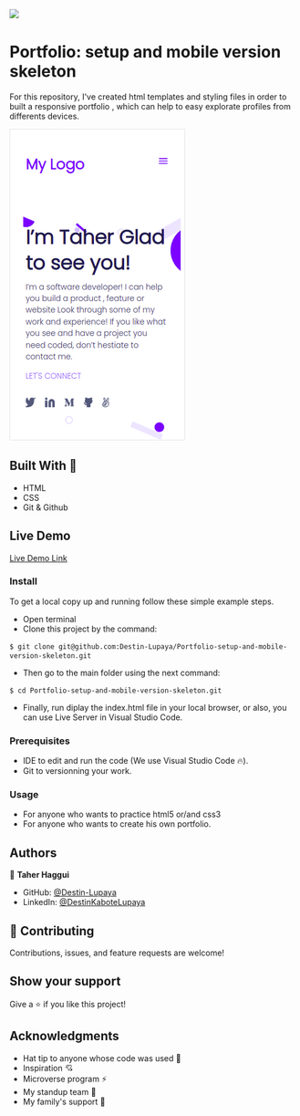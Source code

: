 ![](https://img.shields.io/badge/Microverse-blueviolet) 

# Portfolio: setup and mobile version skeleton

For this repository, I've created html templates and styling files in order to built a responsive portfolio ,  which can help to easy explorate  profiles from differents devices.

![home_page](https://github.com/Destin-Lupaya/Portfolio_setupandmobile_first/blob/work_about_myself/statics/images/screenshot_home_page.png)

## Built With 🔨

- HTML
- CSS
- Git & Github

## Live Demo

[Live Demo Link](https://github.com/Destin-Lupaya/Portfolio_setupandmobile_first)

### Install

To get a local copy up and running follow these simple example steps.
- Open terminal
- Clone this project by the command: 

```
$ git clone git@github.com:Destin-Lupaya/Portfolio-setup-and-mobile-version-skeleton.git
```

- Then go to the main folder using the next command:

```
$ cd Portfolio-setup-and-mobile-version-skeleton.git
```

- Finally, run diplay the index.html file in your local browser, or also, you can use Live Server in Visual Studio Code.



### Prerequisites

- IDE to edit and run the code (We use Visual Studio Code 🔥).
- Git to versionning your work.


### Usage

- For anyone who wants to practice html5 or/and css3
- For anyone who wants to create his own portfolio.


## Authors

👤 **Taher Haggui**

- GitHub: [@Destin-Lupaya](https://github.com/Destin-Lupaya)
- LinkedIn: [@DestinKaboteLupaya](https://www.linkedin.com/in/destin-kabote-lupaya-8a861b121/)


## 🤝 Contributing

Contributions, issues, and feature requests are welcome!



## Show your support

Give a ⭐️ if you like this project!


## Acknowledgments

- Hat tip to anyone whose code was used 🔰
- Inspiration 💘
- Microverse program ⚡
- My standup team 🏹
- My family's support 🙌
